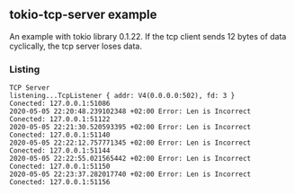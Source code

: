 
## tokio-tcp-server example

An example with tokio library 0.1.22.
If the tcp client sends 12 bytes of data cyclically, the tcp server loses data.

### Listing
```
TCP Server
listening...TcpListener { addr: V4(0.0.0.0:502), fd: 3 }
Conected: 127.0.0.1:51086
2020-05-05 22:20:48.239102348 +02:00 Error: Len is Incorrect
Conected: 127.0.0.1:51122
2020-05-05 22:21:30.520593395 +02:00 Error: Len is Incorrect
Conected: 127.0.0.1:51140
2020-05-05 22:22:12.757771345 +02:00 Error: Len is Incorrect
Conected: 127.0.0.1:51144
2020-05-05 22:22:55.021565442 +02:00 Error: Len is Incorrect
Conected: 127.0.0.1:51150
2020-05-05 22:23:37.282017740 +02:00 Error: Len is Incorrect
Conected: 127.0.0.1:51156
```

